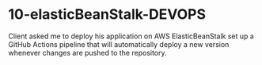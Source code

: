 # 10-elasticBeanStalk-DEVOPS
Client asked me to deploy his application on AWS ElasticBeanStalk set up a GitHub Actions pipeline that will automatically deploy a new version whenever changes are pushed to the repository.
